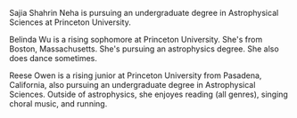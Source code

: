 Sajia Shahrin Neha is pursuing an undergraduate degree in Astrophysical Sciences at Princeton University.

Belinda Wu is a rising sophomore at Princeton University. She's from Boston, Massachusetts. She's pursuing an astrophysics degree. She also does dance sometimes. 

Reese Owen is a rising junior at Princeton University from Pasadena, California, also pursuing an undergraduate degree in Astrophysical Sciences. Outside of astrophysics, she enjoyes reading (all genres), singing choral music, and running.

